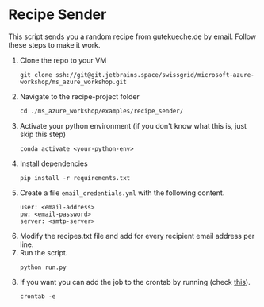 # Recipe Sender

This script sends you a random recipe from gutekueche.de by email. 
Follow these steps to make it work. 

1. Clone the repo to your VM
    ```
   git clone ssh://git@git.jetbrains.space/swissgrid/microsoft-azure-workshop/ms_azure_workshop.git
    ```
1. Navigate to the recipe-project folder 
    ```
    cd ./ms_azure_workshop/examples/recipe_sender/
    ```
1. Activate your python environment (if you don't know what this is, just
skip this step)
    ```
   conda activate <your-python-env>
    ```
1. Install dependencies
    ```
    pip install -r requirements.txt
    ```
1. Create a file `email_credentials.yml` with the following content.
    ```
    user: <email-address>
    pw: <email-password>
    server: <smtp-server>
    ```
1. Modify the recipes.txt file and add for every recipient email address
per line.
1. Run the script.
    ```
   python run.py    
    ```
1. If you want you can add the job to the crontab by running (check [this](https://crontab.guru)).
    ```
    crontab -e
    ```
   